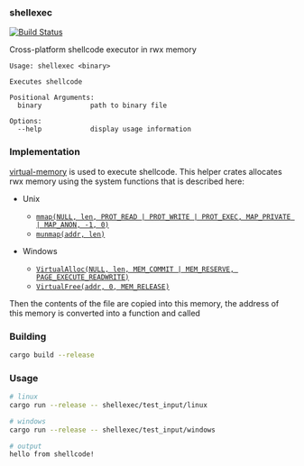 ### shellexec

[![Build Status](https://github.com/StackOverflowExcept1on/shellexec/workflows/CI/badge.svg)](https://github.com/StackOverflowExcept1on/shellexec/actions)

Cross-platform shellcode executor in rwx memory

```
Usage: shellexec <binary>

Executes shellcode

Positional Arguments:
  binary            path to binary file

Options:
  --help            display usage information
```

### Implementation

[virtual-memory](virtual-memory/src/lib.rs) is used to execute shellcode.
This helper crates allocates rwx memory using the system functions that is described here:

- Unix
    - [`mmap(NULL, len, PROT_READ | PROT_WRITE | PROT_EXEC, MAP_PRIVATE | MAP_ANON, -1, 0)`](https://man7.org/linux/man-pages/man2/mmap.2.html)
    - [`munmap(addr, len)`](https://man7.org/linux/man-pages/man2/munmap.2.html)

- Windows
    - [`VirtualAlloc(NULL, len, MEM_COMMIT | MEM_RESERVE, PAGE_EXECUTE_READWRITE)`](https://learn.microsoft.com/en-us/windows/win32/api/memoryapi/nf-memoryapi-virtualalloc)
    - [`VirtualFree(addr, 0, MEM_RELEASE)`](https://learn.microsoft.com/en-us/windows/win32/api/memoryapi/nf-memoryapi-virtualfree)

Then the contents of the file are copied into this memory,
the address of this memory is converted into a function and called

### Building

```bash
cargo build --release
```

### Usage

```bash
# linux
cargo run --release -- shellexec/test_input/linux

# windows
cargo run --release -- shellexec/test_input/windows

# output
hello from shellcode!
```
